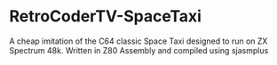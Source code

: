 # RetroCoderTV-SpaceTaxi
A cheap imitation of the C64 classic Space Taxi designed to run on ZX Spectrum 48k. Written in Z80 Assembly and compiled using sjasmplus
